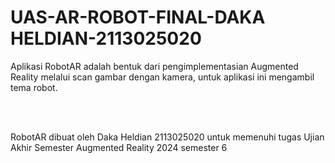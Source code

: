 # UAS-AR-ROBOT-FINAL-DAKA HELDIAN-2113025020

<P>Aplikasi RobotAR adalah bentuk dari pengimplementasian Augmented Reality melalui scan gambar dengan kamera, untuk aplikasi ini mengambil tema robot.</p>
<br></br>
<p>RobotAR dibuat oleh Daka Heldian 2113025020 untuk memenuhi tugas Ujian Akhir Semester Augmented Reality 2024 semester 6</p>
